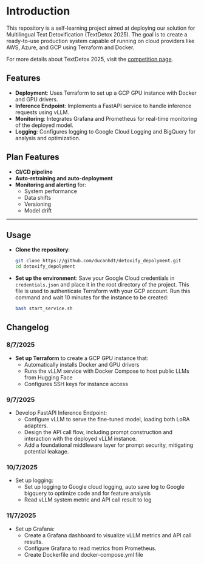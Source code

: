 # Introduction
This repository is a self-learning project aimed at deploying our solution for Multilingual Text Detoxification (TextDetox 2025). The goal is to create a ready-to-use production system capable of running on cloud providers like AWS, Azure, and GCP using Terraform and Docker.

For more details about TextDetox 2025, visit the [competition page](https://codalab.lisn.upsaclay.fr/competitions/22396#participate).

## Features
- **Deployment**: Uses Terraform to set up a GCP GPU instance with Docker and GPU drivers.
- **Inference Endpoint**: Implements a FastAPI service to handle inference requests using vLLM.
- **Monitoring**: Integrates Grafana and Prometheus for real-time monitoring of the deployed model.
- **Logging**: Configures logging to Google Cloud Logging and BigQuery for analysis and optimization.

## Plan Features

- **CI/CD pipeline**
- **Auto-retraining and auto-deployment**
- **Monitoring and alerting** for:
  - System performance
  - Data shifts
  - Versioning
  - Model drift
---

## Usage
- **Clone the repository**:
  ```bash
  git clone https://github.com/ducanhdt/detoxify_depolyment.git
  cd detoxify_depolyment
  ```
- **Set up the environment**:
  Save your Google Cloud credentials in `credentials.json` and place it in the root directory of the project. This file is used to authenticate Terraform with your GCP account.
  Run this command and wait 10 minutes for the instance to be created:
  ```bash
  bash start_service.sh
  ```

## Changelog

### 8/7/2025
- **Set up Terraform** to create a GCP GPU instance that:
  - Automatically installs Docker and GPU drivers
  - Runs the vLLM service with Docker Compose to host public LLMs from Hugging Face
  - Configures SSH keys for instance access

### 9/7/2025
- Develop FastAPI Inference Endpoint:
  - Configure vLLM to serve the fine-tuned model, loading both LoRA adapters.
  - Design the API call flow, including prompt construction and interaction with the deployed vLLM instance.
  - Add a foundational middleware layer for prompt security, mitigating potential leakage.

### 10/7/2025
- Set up logging:
  - Set up logging to Google cloud logging, auto save log to Google bigquery to optimize code and for feature analysis
  - Read vLLM system metric and API call result to log

### 11/7/2025
- Set up Grafana:
  - Create a Grafana dashboard to visualize vLLM metrics and API call results.
  - Configure Grafana to read metrics from Prometheus.
  - Create Dockerfile and docker-compose.yml file 
